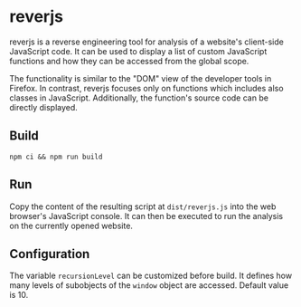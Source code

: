 # reverjs

reverjs is a reverse engineering tool for analysis of a website's client-side JavaScript code.
It can be used to display a list of custom JavaScript functions and how they can be accessed from the global scope.

The functionality is similar to the "DOM" view of the developer tools in Firefox. In contrast, reverjs focuses only on functions which includes also classes in JavaScript. Additionally, the function's source code can be directly displayed.

## Build

```
npm ci && npm run build
```

## Run

Copy the content of the resulting script at `dist/reverjs.js` into the web browser's JavaScript console. It can then be executed to run the analysis on the currently opened website.

## Configuration

The variable `recursionLevel` can be customized before build. It defines how many levels of subobjects of the `window` object are accessed. Default value is 10.
